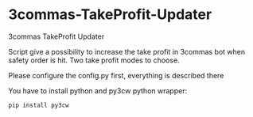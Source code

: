 # 3commas-TakeProfit-Updater<br>
3commas TakeProfit Updater<br>

Script give a possibility to increase the take profit in 3commas bot when safety order is hit.
Two take profit modes to choose.

Please configure the config.py first, everything is described there

You have to install python and py3cw python wrapper:<br>

<code>pip install py3cw</code><br>



